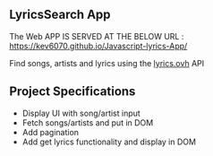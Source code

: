 ## LyricsSearch App

The Web APP IS SERVED AT THE BELOW URL :
https://kev6070.github.io/Javascript-lyrics-App/

Find songs, artists and lyrics using the [lyrics.ovh](https://lyrics.ovh) API

## Project Specifications

- Display UI with song/artist input
- Fetch songs/artists and put in DOM
- Add pagination
- Add get lyrics functionality and display in DOM
